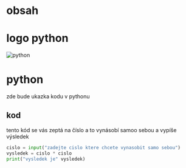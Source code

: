 # obsah

# logo python
![python](https://github.com/user-attachments/assets/50b724d7-f965-4f14-a8b3-a0b650fcbfb4)
# python
zde bude ukazka kodu v pythonu
## kod
tento kód se vás zeptá na číslo a to vynásobí samoo sebou a vypíše výsledek
```python
cislo = input("zadejte cislo ktere chcete vynasobit samo sebou")
vysledek = cislo * cislo
print("vysledek je" vysledek)
 
